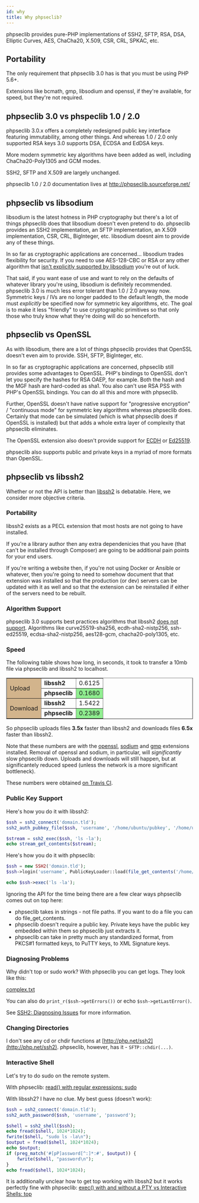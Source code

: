 ```yaml
---
id: why
title: Why phpseclib?
---
```


phpseclib provides pure-PHP implementations of SSH2, SFTP, RSA, DSA, Elliptic Curves, AES, ChaCha20, X.509, CSR, CRL, SPKAC, etc.

## Portability

The only requirement that phpseclib 3.0 has is that you must be using PHP 5.6+.

Extensions like bcmath, gmp, libsodium and openssl, if they're available, for speed, but they're not required.

## phpseclib 3.0 vs phspeclib 1.0 / 2.0

phpseclib 3.0.x offers a completely redesigned public key interface featuring immutability, among other things. And whereas 1.0 / 2.0 only supported RSA keys 3.0 supports DSA, ECDSA and EdDSA keys.

More modern symmetric key algorithms have been added as well, including ChaCha20-Poly1305 and GCM modes.

SSH2, SFTP and X.509 are largely unchanged.

phpseclib 1.0 / 2.0 documentation lives at http://phpseclib.sourceforge.net/

## phpseclib vs libsodium

libsodium is the latest hotness in PHP cryptography but there's a lot of things phpseclib does that libsodium doesn't even pretend to do. phpseclib provides an SSH2 implementation, an SFTP implementation, an X.509 implementation, CSR, CRL, BigInteger, etc. libsodium doesnt aim to provide any of these things.

In so far as cryptographic applications are concerned...  libsodium trades flexibility for security. If you need to use AES-128-CBC or RSA or any other algorithm that [isn't explicitly supported by libsodium](https://wiki.php.net/rfc/libsodium) you're out of luck.

That said, if you want ease of use and want to rely on the defaults of whatever library you're using, libsodium is definitely recommended. phpseclib 3.0 is much less error tolerant than 1.0 / 2.0 anyway now. Symmetric keys / IVs are no longer padded to the default length, the mode must _explicitly_ be specified now for symmetric key algorithms, etc. The goal is to make it less "friendly" to use cryptographic primitives so that only those who truly know what they're doing will do so henceforth.

## phpseclib vs OpenSSL

As with libsodium, there are a lot of things phpseclib provides that OpenSSL doesn't even aim to provide. SSH, SFTP, BigInteger, etc.

In so far as cryptographic applications are concerned, phpseclib still provides some advantages to OpenSSL. PHP's bindings to OpenSSL don't let you specify the hashes for RSA OAEP, for example. Both the hash and the MGF hash are hard-coded as sha1. You also can't use RSA PSS with PHP's OpenSSL bindings. You can do all this and more with phpseclib.

Further, OpenSSL doesn't have native support for "progressive encryption" / "continuous mode" for symmetric key algorithms whereas phpseclib does. Certainly that mode can be simulated (which is what phpseclib does if OpenSSL is installed) but that adds a whole extra layer of complexity that phpseclib eliminates.

The OpenSSL extension also doesn't provide support for [ECDH](https://stackoverflow.com/q/56222220/569976) or [Ed25519](https://stackoverflow.com/q/56222067/569976).

phpseclib also supports public and private keys in a myriad of more formats than OpenSSL.

## phpseclib vs libssh2

Whether or not the API is better than [libssh2](http://php.net/ssh2) is debatable. Here, we consider more objective criteria.

### Portability

libssh2 exists as a PECL extension that most hosts are not going to have installed.

If you're a library author then any extra dependenicies that you have (that can't be installed through Composer) are going to be additional pain points for your end users.

If you're writing a website then, if you're not using Docker or Ansible or whatever, then you're going to need to somehow document that that extension was installed so that the production (or dev) servers can be updated with it as well and so that the extension can be reinstalled if either of the servers need to be rebuilt.

### Algorithm Support

phpseclib 3.0 supports best practices algorithms that libssh2 [does not support](https://www.php.net/manual/en/function.ssh2-connect.php). Algorithms like curve25519-sha256, ecdh-sha2-nistp256, ssh-ed25519, ecdsa-sha2-nistp256, aes128-gcm, chacha20-poly1305, etc.

### Speed

The following table shows how long, in seconds, it took to transfer a 10mb file via phpseclib and libssh2 to localhost.

<table border="1">
  <tbody>
    <tr>
      <td style="background: tan" rowspan="2">Upload</td>
      <td><strong>libssh2</strong></td>
      <td>0.6125</td>
    </tr>
    <tr>
      <td><strong>phpseclib</strong></td>
      <td style="background: lightgreen">0.1680</td>
    </tr>
    <tr>
      <td style="background: tan" rowspan="2">Download</td>
      <td><strong>libssh2</strong></td>
      <td>1.5422</td>
    </tr>
    <tr>
      <td><strong>phpseclib</strong></td>
      <td style="background: lightgreen">0.2389</td>
    </tr>
  </tbody>
</table>

So phpseclib uploads files <strong>3.5x</strong> faster than libssh2 and downloads files <strong>6.5x</strong> faster than libssh2.

Note that these numbers are _with_ the [openssl](http://php.net/openssl), [sodium](https://www.php.net/sodium) and [gmp](https://www.php.net/gmp) extensions installed. Removal of openssl and sodium, in particular, will _significantly_ slow phpseclib down. Uploads and downloads will still happen, but at significantely reduced speed (unless the network is a more significant bottleneck).

These numbers were obtained [on Travis CI](https://travis-ci.org/github/phpseclib/benchmarks/builds/706532232).

### Public Key Support

Here's how you do it with libssh2:

```php
$ssh = ssh2_connect('domain.tld');
ssh2_auth_pubkey_file($ssh, 'username', '/home/ubuntu/pubkey', '/home/ubuntu/privkey'/*, 'password'*/);

$stream = ssh2_exec($ssh, 'ls -la');
echo stream_get_contents($stream);
```

Here's how you do it with phpseclib:

```php
$ssh = new SSH2('domain.tld');
$ssh->login('username', PublicKeyLoader::load(file_get_contents('/home/ubuntu/privkey')/*, 'password'*/);

echo $ssh->exec('ls -la');
```

Ignoring the API for the time being there are a few clear ways phpseclib comes out on top here:

- phpseclib takes in strings - not file paths. If you want to do a file you can do file_get_contents.
- phpseclib doesn't require a public key. Private keys have the public key embedded within them so phpseclib just extracts it.
- phpseclib can take in pretty much any standardized format, from PKCS#1 formatted keys, to PuTTY keys, to XML Signature keys.

### Diagnosing Problems

Why didn't top or sudo work? With phpseclib you can get logs. They look like this:

[complex.txt](/logs/complex.txt)

You can also do `print_r($ssh->getErrors())` or echo `$ssh->getLastError()`.

See [SSH2: Diagnosing Issues](diagnosis.md) for more information.

### Changing Directories

I don't see any cd or chdir functions at [http://php.net/ssh2](http://php.net/ssh2). phpseclib, however, has it - `SFTP::chdir(...)`.

### Interactive Shell

Let's try to do sudo on the remote system.

With phpseclib: [read() with regular expressions: sudo](/docs/commands#read-with-regular-expressions-sudo)

With libssh2? I have no clue. My best guess (doesn't work):

```php
$ssh = ssh2_connect('domain.tld'); 
ssh2_auth_password($ssh, 'username', 'password');

$shell = ssh2_shell($ssh);
echo fread($shell, 1024*1024);
fwrite($shell, "sudo ls -la\n");
$output = fread($shell, 1024*1024);
echo $output;
if (preg_match('#[pP]assword[^:]*:#', $output)) {
    fwrite($shell, "password\n");
}
echo fread($shell, 1024*1024);
```
It is additionally unclear how to get top working with libssh2 but it works perfectly fine with phpseclib: [exec() with and without a PTY vs Interactive Shells: top](/docs/commands#top)